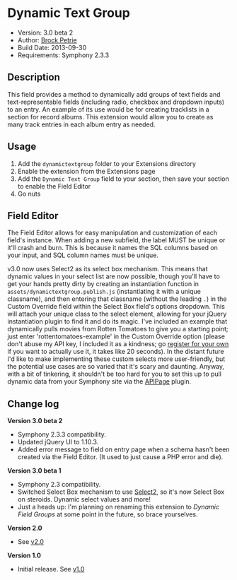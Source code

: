 # Dynamic Text Group

-  Version: 3.0 beta 2
-  Author: [Brock Petrie](http://www.brockpetrie.com)
-  Build Date: 2013-09-30
-  Requirements: Symphony 2.3.3

## Description

This field provides a method to dynamically add groups of text fields and text-representable fields (including radio, checkbox and dropdown inputs) to an entry. An example of its use would be for creating tracklists in a section for record albums. This extension would allow you to create as many track entries in each album entry as needed.

## Usage

1.  Add the `dynamictextgroup` folder to your Extensions directory
2.  Enable the extension from the Extensions page
3.  Add the `Dynamic Text Group` field to your section, then save your section to enable the Field Editor
4.  Go nuts

## Field Editor

The Field Editor allows for easy manipulation and customization of each field's instance. When adding a new subfield, the label MUST be unique or it'll crash and burn. This is because it names the SQL columns based on your input, and SQL column names must be unique.

v3.0 now uses Select2 as its select box mechanism. This means that dynamic values in your select list are now possible, though you'll have to get your hands pretty dirty by creating an instantiation function in `assets/dynamictextgroup.publish.js` (instantiating it with a unique classname), and then entering that classname (without the leading `.`) in the Custom Override field within the Select Box field's options dropdown. This will attach your unique class to the select element, allowing for your jQuery instantiation plugin to find it and do its magic. I've included an example that dynamically pulls movies from Rotten Tomatoes to give you a starting point; just enter 'rottentomatoes-example' in the Custom Override option (please don't abuse my API key, I included it as a kindness; go [register for your own](http://developer.rottentomatoes.com/) if you want to actually use it, it takes like 20 seconds). In the distant future I'd like to make implementing these custom selects more user-friendly, but the potential use cases are so varied that it's scary and daunting. Anyway, with a bit of tinkering, it shouldn't be too hard for you to set this up to pull dynamic data from your Symphony site via the [APIPage](https://github.com/iwyg/apipage) plugin.

## Change log

**Version 3.0 beta 2**

- Symphony 2.3.3 compatibility.
- Updated jQuery UI to 1.10.3.
- Added error message to field on entry page when a schema hasn't been created via the Field Editor. (It used to just cause a PHP error and die).

**Version 3.0 beta 1**

-  Symphony 2.3 compatibility.
-  Switched Select Box mechanism to use [Select2](http://ivaynberg.github.com/select2/), so it's now Select Box on steroids. Dynamic select values and more!
-  Just a heads up: I'm planning on renaming this extension to *Dynamic Field Groups* at some point in the future, so brace yourselves.

**Version 2.0** 

-  See [v2.0](https://github.com/brockpetrie/dynamictextgroup/tree/v2.0)

**Version 1.0** 

-  Initial release. See [v1.0](https://github.com/brockpetrie/dynamictextgroup/tree/v1.0)